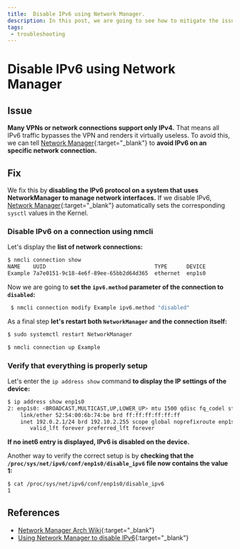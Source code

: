 ```yaml
---
title:  Disable IPv6 using Network Manager.
description: In this post, we are going to see how to mitigate the issue 'Disable IPv6 using Network Manager'.
tags: 
 - troubleshooting
---
```


# Disable IPv6 using Network Manager

## Issue

**Many VPNs or network connections support only IPv4.** That means all IPv6 traffic bypasses the VPN and renders it virtually useless. To avoid this, we can tell [Network Manager](https://wiki.archlinux.org/title/NetworkManager){:target="_blank"} to **avoid IPv6 on an specific network connection.**

## Fix

We fix this by **disabling the IPv6 protocol on a system that uses NetworkManager to manage network interfaces.** If we disable IPv6, [Network Manager](https://wiki.archlinux.org/title/NetworkManager){:target="_blank"} automatically sets the corresponding `sysctl` values in the Kernel. 

### Disable IPv6 on a connection using nmcli

Let's display the **list of network connections:**

```bash
$ nmcli connection show
NAME    UUID                                  TYPE      DEVICE
Example 7a7e0151-9c18-4e6f-89ee-65bb2d64d365  ethernet  enp1s0
```

Now we are going to **set the `ipv6.method` parameter of the connection to `disabled`:** 

```bash
 $ nmcli connection modify Example ipv6.method "disabled"
```

As a final step **let's restart both `NetworkManager` and the connection itself:**

```bash
$ sudo systemctl restart NetworkManager
```

```bash
$ nmcli connection up Example
```

### Verify that everything is properly setup

Let's enter the `ip address show` command **to display the IP settings of the device:** 

```bash
$ ip address show enp1s0
2: enp1s0: <BROADCAST,MULTICAST,UP,LOWER_UP> mtu 1500 qdisc fq_codel state UP group default qlen 1000
    link/ether 52:54:00:6b:74:be brd ff:ff:ff:ff:ff:ff
    inet 192.0.2.1/24 brd 192.10.2.255 scope global noprefixroute enp1s0
       valid_lft forever preferred_lft forever
```

**If no inet6 entry is displayed, IPv6 is disabled on the device.**

Another way to verify the correct setup is by **checking that the `/proc/sys/net/ipv6/conf/enp1s0/disable_ipv6` file now contains the value 1:** 

```bash
$ cat /proc/sys/net/ipv6/conf/enp1s0/disable_ipv6
1
```

## References 

 - [Network Manager Arch Wiki](https://wiki.archlinux.org/title/NetworkManager){:target="_blank"}
 - [Using Network Manager to disable IPv6](https://access.redhat.com/documentation/en-us/red_hat_enterprise_linux/8/html/configuring_and_managing_networking/using-networkmanager-to-disable-ipv6-for-a-specific-connection_configuring-and-managing-networking){:target="_blank"}
